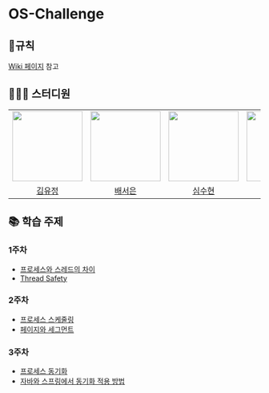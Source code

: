 # OS-Challenge
## 📍규칙
[Wiki 페이지](https://github.com/CS-Challenge/OS-Challenge/wiki/%EC%8A%A4%ED%84%B0%EB%94%94-%EA%B7%9C%EC%B9%99) 참고

## 👩🏻‍💻 스터디원
<table>
    <tr>
        <td height="140px" align="center"><img src="https://avatars.githubusercontent.com/yujung7768903" width="140px" /></td>
        <td height="140px" align="center"><img src="https://avatars.githubusercontent.com/seoeunbae" width="140px" /></td>
        <td height="140px" align="center"><img src="https://avatars.githubusercontent.com/suhyunsim" width="140px" /></td>
        <td height="140px" align="center"><img src="https://avatars.githubusercontent.com/MoonDD99" width="140px" /></td>
    </tr>
    <tr>
        <td align="center">
          <a href="https://github.com/yujung7768903"> 김유정 </a>
        </td>
        <td align="center">
          <a href="https://github.com/seoeunbae"> 배서은 </a>
        </td>
        <td align="center">
          <a href="https://github.com/suhyunsim"> 심수현 </a>
        </td>
        <td align="center">
          <a href="https://github.com/MoonDD99"> 문정현 </a>
        </td>
    </tr>
</table>
<!--
| 이름   | GitHub                                       |
| ------ | -------------------------------------------- |
| 김유정 | [@yujung7768903](https://github.com/yujung7768903) |
| 배서은 | [@seoeunbae](https://github.com/seoeunbae) |
| 심수현 | [@suhyunsim](https://github.com/suhyunsim) |
| 문정현 | [@MoonDD99](https://github.com/MoonDD99) |
-->

## 📚 학습 주제
<!-- 예시
* [주제이름](링크)
-->
### 1주차
* [프로세스와 스레드의 차이](https://github.com/CS-Challenge/OS-Challenge/tree/main/%ED%94%84%EB%A1%9C%EC%84%B8%EC%8A%A4%EC%99%80%20%EC%8A%A4%EB%A0%88%EB%93%9C%EC%9D%98%20%EC%B0%A8%EC%9D%B4%EC%A0%90)
* [Thread Safety](https://github.com/CS-Challenge/OS-Challenge/tree/main/Thread-safety)

### 2주차
* [프로세스 스케줄링](https://github.com/CS-Challenge/OS-Challenge/tree/main/%ED%94%84%EB%A1%9C%EC%84%B8%EC%8A%A4%20%EC%8A%A4%EC%BC%80%EC%A4%84%EB%A7%81)
* [페이지와 세그먼트](https://github.com/CS-Challenge/OS-Challenge/tree/main/%ED%8E%98%EC%9D%B4%EC%A7%80%EC%99%80%20%EC%84%B8%EA%B7%B8%EB%A8%BC%ED%8A%B8)

### 3주차
* [프로세스 동기화](https://github.com/CS-Challenge/OS-Challenge/tree/main/%ED%94%84%EB%A1%9C%EC%84%B8%EC%8A%A4%20%EB%8F%99%EA%B8%B0%ED%99%94)
* [자바와 스프링에서 동기화 적용 방법](https://github.com/CS-Challenge/OS-Challenge/tree/main/%EC%9E%90%EB%B0%94%EC%99%80%20%EC%8A%A4%ED%94%84%EB%A7%81%EC%97%90%EC%84%9C%20%EB%8F%99%EA%B8%B0%ED%99%94%20%EC%A0%81%EC%9A%A9%20%EB%B0%A9%EB%B2%95)